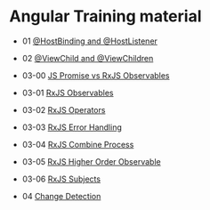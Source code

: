 # Angular Training material


- 01 [@HostBinding and @HostListener](./modules/01-hostlistener-hostbinding.md)

- 02 [@ViewChild and @ViewChildren](./modules/02-viewchild-viewchildren.md)

- 03-00 [JS Promise vs RxJS Observables](./modules/03-00-JS-promise-vs-RxJS-Observables.md)

- 03-01 [RxJS Observables](./modules/03-01-RxJS-Observables.md)

- 03-02 [RxJS Operators](./modules/03-02-RxJS-Operators.md)

- 03-03 [RxJS Error Handling](./modules/03-03-RxJS-Error-Handling.md)

- 03-04 [RxJS Combine Process](./modules/03-04-RxJS-Combine-Process.md)

- 03-05 [RxJS Higher Order Observable](./modules/03-05-RxJS-Higher-Order-Observable.md)

- 03-06 [RxJS Subjects](./modules/03-06-RxJS-Subjects.md)

- 04 [Change Detection](./modules/04-change-detection.md)

